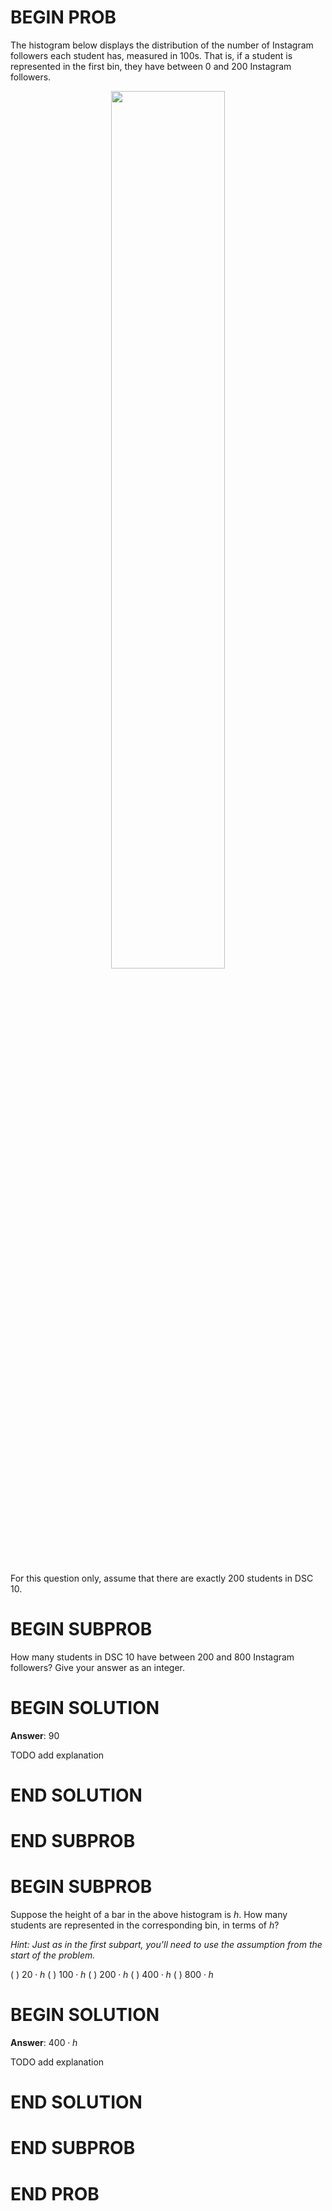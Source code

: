 # BEGIN PROB

The histogram below displays the distribution of the number of Instagram
followers each student has, measured in 100s. That is, if a student is
represented in the first bin, they have between 0 and 200 Instagram
followers.

<center><img src='../assets/images/sp23-midterm/histogram.png' width=60%></center>
<br>

For this question only, assume that there are exactly 200 students in
DSC 10.

# BEGIN SUBPROB

How many students in DSC 10 have between 200 and 800 Instagram
followers? Give your answer as an integer.

# BEGIN SOLUTION

**Answer**: 90

TODO add explanation

# END SOLUTION

# END SUBPROB


# BEGIN SUBPROB

Suppose the height of a bar in the above histogram is $h$. How many
students are represented in the corresponding bin, in terms of $h$?

*Hint: Just as in the first subpart, you'll need to use the assumption
from the start of the problem.*

( ) $20 \cdot h$
( ) $100 \cdot h$
( ) $200 \cdot h$
( ) $400 \cdot h$
( ) $800 \cdot h$

# BEGIN SOLUTION

**Answer**: $400 \cdot h$

TODO add explanation

# END SOLUTION

# END SUBPROB

# END PROB